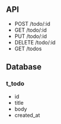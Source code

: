 
## API

- POST /todo/:id
- GET /todo/:id
- PUT /todo/:id
- DELETE /todo/:id
- GET /todos

## Database

### t_todo

- id
- title
- body
- created_at